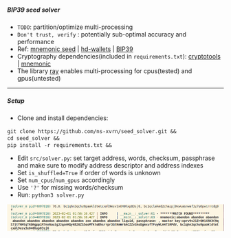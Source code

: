 ##### BIP39 seed solver

- `TODO`: partition/optimize multi-processing
- `Don't trust, verify` : potentially sub-optimal accuracy and performance 
- Ref: [mnemonic seed](https://learnmeabitcoin.com/technical/mnemonic) | [hd-wallets](https://learnmeabitcoin.com/technical/hd-wallets) | [BIP39](https://github.com/bitcoin/bips/blob/master/bip-0039.mediawiki)
- Cryptography dependencies(included in `requirements.txt`): [cryptotools](https://github.com/mcdallas/cryptotools) | [mnemonic](https://github.com/trezor/python-mnemonic)
- The library [ray](https://stackoverflow.com/questions/70854334/run-a-python-function-on-a-gpu-using-ray) enables multi-processing for cpus(tested) and gpus(untested)


---
##### Setup

- Clone and install dependencies:
```
git clone https://github.com/ns-xvrn/seed_solver.git &&
cd seed_solver &&
pip install -r requirements.txt &&
```
- Edit `src/solver.py`: set target address, words, checksum, passphrase and make sure to modify address descriptor and address indexes
- Set `is_shuffled=True` if order of words is unknown
- Set `num_cpus`/`num_gpus` accordingly
- Use `'?'` for missing words/checksum
- Run: `python3 solver.py`

![alt solver](solver.png)